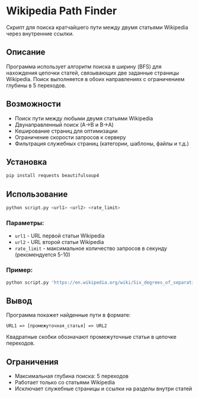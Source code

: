 # Wikipedia Path Finder

Скрипт для поиска кратчайшего пути между двумя статьями Wikipedia через внутренние ссылки.

## Описание

Программа использует алгоритм поиска в ширину (BFS) для нахождения цепочки статей, связывающих две заданные страницы Wikipedia. Поиск выполняется в обоих направлениях с ограничением глубины в 5 переходов.

## Возможности

- Поиск пути между любыми двумя статьями Wikipedia
- Двунаправленный поиск (A→B и B→A)
- Кеширование страниц для оптимизации
- Ограничение скорости запросов к серверу
- Фильтрация служебных страниц (категории, шаблоны, файлы и т.д.)

## Установка

```bash
pip install requests beautifulsoup4
```

## Использование

```bash
python script.py <url1> <url2> <rate_limit>
```

### Параметры:
- `url1` - URL первой статьи Wikipedia
- `url2` - URL второй статьи Wikipedia  
- `rate_limit` - максимальное количество запросов в секунду (рекомендуется 5-10)

### Пример:

```bash
python script.py 'https://en.wikipedia.org/wiki/Six_degrees_of_separation' 'https://en.wikipedia.org/wiki/American_Broadcasting_Company' 10
```

## Вывод

Программа покажет найденные пути в формате:
```
URL1 => [промежуточная_статья] => URL2
```

Квадратные скобки обозначают промежуточные статьи в цепочке переходов.

## Ограничения

- Максимальная глубина поиска: 5 переходов
- Работает только со статьями Wikipedia
- Исключает служебные страницы и ссылки на разделы внутри статей